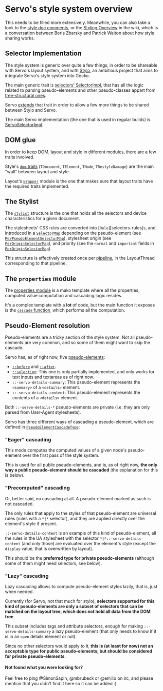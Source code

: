 # Servo's style system overview

This needs to be filled more extensively. Meanwhile, you can also take a look to
the [style doc comments][style-doc], or the [Styling
Overview][wiki-styling-overview] in the wiki, which is a conversation between
Boris Zbarsky and Patrick Walton about how style sharing works.

<a name="selector-impl"></a>
## Selector Implementation

The style system is generic over quite a few things, in order to be shareable
with Servo's layout system, and with [Stylo][stylo], an ambitious project that
aims to integrate Servo's style system into Gecko.

The main generic trait is [selectors' SelectorImpl][selector-impl], that has all
the logic related to parsing pseudo-elements and other pseudo-classes appart
from [tree-structural ones][tree-structural-pseudo-classes].

Servo [extends][selector-impl-ext] that trait in order to allow a few more
things to be shared between Stylo and Servo.

The main Servo implementation (the one that is used in regular builds) is
[ServoSelectorImpl][servo-selector-impl].

<a name="dom-glue"></a>
## DOM glue

In order to keep DOM, layout and style in different modules, there are a few
traits involved.

Style's [`dom` traits][style-dom-traits] (`TDocument`, `TElement`, `TNode`,
`TRestyleDamage`) are the main "wall" between layout and style.

Layout's [`wrapper`][layout-wrapper] module is the one that makes sure that
layout traits have the required traits implemented.

<a name="stylist"></a>
## The Stylist

The [`stylist`][stylist] structure is the one that holds all the selectors and
device characteristics for a given document.

The stylesheets' CSS rules are converted into [`Rule`][selectors-rules]s, and
introduced in a [`SelectorMap`][selectors-selectormap] depending on the
pseudo-element (see [`PerPseudoElementSelectorMap`][per-pseudo-selectormap]),
stylesheet origin (see [`PerOriginSelectorMap`][per-origin-selectormap]), and
priority (see the `normal` and `important` fields in
[`PerOriginSelectorMap`][per-origin-selectormap]).

This structure is effectively created once per [pipeline][docs-pipeline], in the
LayoutThread corresponding to that pipeline.

<a name="properties"></a>
## The `properties` module

The [properties module][properties-module] is a mako template where all the
properties, computed value computation and cascading logic resides.

It's a complex template with a **lot** of code, but the main function it exposes
is the [`cascade` function][properties-cascade-fn], which performs all the
computation.

<a name="pseudo-elements"></a>
## Pseudo-Element resolution

Pseudo-elements are a tricky section of the style system. Not all
pseudo-elements are very common, and so some of them might want to skip the
cascade.

Servo has, as of right now, five [pseudo-elements][servo-pseudo-elements]:

 * [`::before`][mdn-pseudo-before] and [`::after`][mdn-pseudo-after].
 * [`::selection`][mdn-pseudo-selection]: This one is only partially
     implemented, and only works for text inputs and textareas as of right now.
 * `::-servo-details-summary`: This pseudo-element represents the `<summary>` of
     a `<details>` element.
 * `::-servo-details-content`: This pseudo-element represents the contents of
     a `<details>` element.

Both `::-servo-details-*` pseudo-elements are private (i.e. they are only parsed
from User-Agent stylesheets).

Servo has three different ways of cascading a pseudo-element, which are defined
in [`PseudoElementCascadeType`][pseudo-cascade-type]:

<a name="pe-cascading-eager"></a>
### "Eager" cascading

This mode computes the computed values of a given node's pseudo-element over the
first pass of the style system.

This is used for all public pseudo-elements, and is, as of right now, **the only
way a public pseudo-element should be cascaded** (the explanation for this is
below).

<a name="pe-cascading-precomputed"></a>
### "Precomputed" cascading

Or, better said, no cascading at all. A pseudo-element marked as such is not
cascaded.

The only rules that apply to the styles of that pseudo-element are universal
rules (rules with a `*|*` selector), and they are applied directly over the
element's style if present.

`::-servo-details-content` is an example of this kind of pseudo-element, all the
rules in the UA stylesheet with the selector `*|*::-servo-details-content` (and
only those) are evaluated over the element's style (except the `display` value,
that is overwritten by layout).

This should be the **preferred type for private pseudo-elements** (although some
of them might need selectors, see below).

<a name="pe-cascading-lazy"></a>
### "Lazy" cascading

Lazy cascading allows to compute pseudo-element styles lazily, that is, just
when needed.

Currently (for Servo, not that much for stylo), **selectors supported for this
kind of pseudo-elements are only a subset of selectors that can be matched on
the layout tree, which does not hold all data from the DOM tree**.

This subset includes tags and attribute selectors, enough for making
`::-servo-details-summary` a lazy pseudo-element (that only needs to know
if it is in an `open` details element or not).

Since no other selectors would apply to it, **this is (at least for now) not an
acceptable type for public pseudo-elements, but should be considered for private
pseudo-elements**.

#### Not found what you were looking for?

Feel free to ping @SimonSapin, @mbrubeck or @emilio on irc, and please mention
that you didn't find it here so it can be added :)

[style-doc]: http://doc.servo.org/style/index.html
[wiki-styling-overview]: https://github.com/servo/servo/wiki/Styling-overview
[stylo]: https://public.etherpad-mozilla.org/p/stylo
[selector-impl]: http://doc.servo.org/selectors/parser/trait.SelectorImpl.html
[selector-impl-ext]: http://doc.servo.org/style/selector_impl/trait.SelectorImplExt.html
[servo-selector-impl]: http://doc.servo.org/style/selector_impl/struct.ServoSelectorImpl.html
[tree-structural-pseudo-classes]: https://www.w3.org/TR/selectors4/#structural-pseudos
[style-dom-traits]: http://doc.servo.org/style/dom/index.html
[layout-wrapper]: http://doc.servo.org/layout/wrapper/index.html
[pseudo-cascade-type]: http://doc.servo.org/style/selector_impl/enum.PseudoElementCascadeType.html
[servo-pseudo-elements]: http://doc.servo.org/style/selector_impl/enum.PseudoElement.html
[mdn-pseudo-before]: https://developer.mozilla.org/en/docs/Web/CSS/::before
[mdn-pseudo-after]: https://developer.mozilla.org/en/docs/Web/CSS/::after
[mdn-pseudo-selection]: https://developer.mozilla.org/en/docs/Web/CSS/::selection
[stylist]: http://doc.servo.org/style/selector_matching/struct.Stylist.html
[selectors-selectormap]: http://doc.servo.org/selectors/matching/struct.SelectorMap.html
[selectors-rule]: http://doc.servo.org/selectors/matching/struct.Rule.html
[per-pseudo-selectormap]: http://doc.servo.org/style/selector_matching/struct.PerPseudoElementSelectorMap.html
[per-origin-selectormap]: http://doc.servo.org/style/selector_matching/struct.PerOriginSelectorMap.html
[docs-pipeline]: https://github.com/servo/servo/blob/master/docs/glossary.md#pipeline
[properties-module]: http://doc.servo.org/style/properties/index.html
[properties-cascade-fn]: http://doc.servo.org/style/properties/fn.cascade.html
